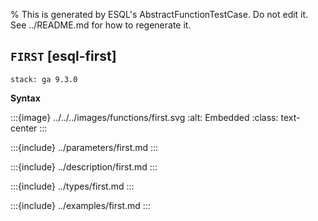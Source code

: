 % This is generated by ESQL's AbstractFunctionTestCase. Do not edit it. See ../README.md for how to regenerate it.

## `FIRST` [esql-first]
```{applies_to}
stack: ga 9.3.0
```

**Syntax**

:::{image} ../../../images/functions/first.svg
:alt: Embedded
:class: text-center
:::


:::{include} ../parameters/first.md
:::

:::{include} ../description/first.md
:::

:::{include} ../types/first.md
:::

:::{include} ../examples/first.md
:::
